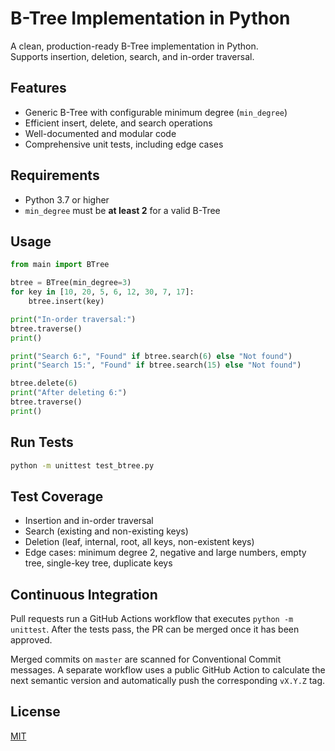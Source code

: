 # B-Tree Implementation in Python

A clean, production-ready B-Tree implementation in Python.  
Supports insertion, deletion, search, and in-order traversal.

## Features

- Generic B-Tree with configurable minimum degree (`min_degree`)
- Efficient insert, delete, and search operations
- Well-documented and modular code
- Comprehensive unit tests, including edge cases

## Requirements

- Python 3.7 or higher
- `min_degree` must be **at least 2** for a valid B-Tree

## Usage

```python
from main import BTree

btree = BTree(min_degree=3)
for key in [10, 20, 5, 6, 12, 30, 7, 17]:
    btree.insert(key)

print("In-order traversal:")
btree.traverse()
print()

print("Search 6:", "Found" if btree.search(6) else "Not found")
print("Search 15:", "Found" if btree.search(15) else "Not found")

btree.delete(6)
print("After deleting 6:")
btree.traverse()
print()
```

## Run Tests

```sh
python -m unittest test_btree.py
```

## Test Coverage

- Insertion and in-order traversal
- Search (existing and non-existing keys)
- Deletion (leaf, internal, root, all keys, non-existent keys)
- Edge cases: minimum degree 2, negative and large numbers, empty tree, single-key tree, duplicate keys

## Continuous Integration

Pull requests run a GitHub Actions workflow that executes `python -m unittest`.
After the tests pass, the PR can be merged once it has been approved.

Merged commits on `master` are scanned for Conventional Commit messages.
A separate workflow uses a public GitHub Action to calculate the next semantic
version and automatically push the corresponding `vX.Y.Z` tag.

## License

[MIT](LICENSE)

